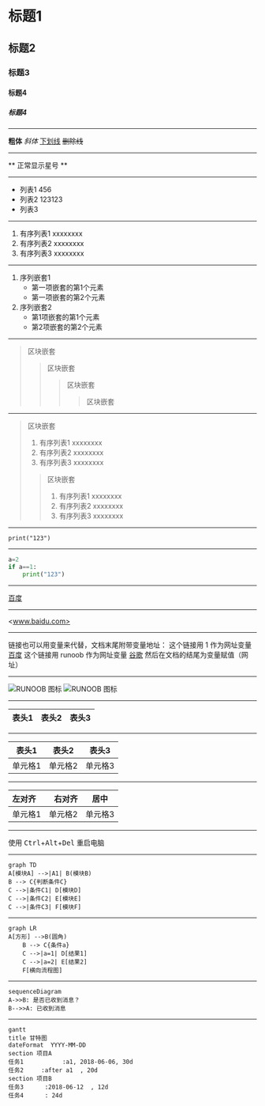# 标题1
## 标题2
### 标题3
#### 标题4
##### 标题4
***
**粗体**
*斜体*
<u>下划线</u>
~~删除线~~

* * *

\*\* 正常显示星号 \*\*
***


* 列表1
456
* 列表2
123123
* 列表3

* * *

1. 有序列表1
xxxxxxxx
2. 有序列表2
xxxxxxxx
3. 有序列表3
xxxxxxxx

* * *


1. 序列嵌套1
    * 第一项嵌套的第1个元素
    * 第一项嵌套的第2个元素
2. 序列嵌套2
    * 第1项嵌套的第1个元素
    * 第2项嵌套的第2个元素

* * *

> 区块嵌套
> > 区块嵌套
> > > 区块嵌套
> > > > 区块嵌套



* * *

> 区块嵌套
> 1. 有序列表1
> xxxxxxxx
> 2. 有序列表2
> xxxxxxxx
> 3. 有序列表3
> xxxxxxxx
> > 区块嵌套
> > 1. 有序列表1
> > xxxxxxxx
> > 2. 有序列表2
> > xxxxxxxx
> > 3. 有序列表3
> > xxxxxxxx

* * *

`print("123")`  

* * *

```python
a=2
if a==1:
    print("123")
```

* * *
[百度](www.baidu.com)

* * *

<www.baidu.com>

* * *

链接也可以用变量来代替，文档末尾附带变量地址：
这个链接用 1 作为网址变量 [百度][1]
这个链接用 runoob 作为网址变量 [谷歌][google]
然后在文档的结尾为变量赋值（网址）

  [1]: www.baidu.com
  [google]: www.google.com
 
 * * *

![RUNOOB 图标](http://static.runoob.com/images/runoob-logo.png)
![RUNOOB 图标](http://static.runoob.com/images/runoob-logo.png "RUNOOB")

* * *

|表头1|表头2|表头3|
|---|---|---|

* * *

|表头1|表头2|表头3|
|---|---|---|
|单元格1|单元格2|单元格3|

* * *
|左对齐|右对齐|居中|
|:---|---:|:---:|
|单元格1|单元格2|单元格3|

* * *

使用 <kbd>Ctrl</kbd>+<kbd>Alt</kbd>+<kbd>Del</kbd> 重启电脑

* * *
```mermaid
graph TD
A[模块A] -->|A1| B(模块B)
B --> C{判断条件C}
C -->|条件C1| D[模块D]
C -->|条件C2| E[模块E]
C -->|条件C3| F[模块F]
```
* * *
```mermaid
graph LR
A[方形] -->B(圆角)
    B --> C{条件a}
    C -->|a=1| D[结果1]
    C -->|a=2| E[结果2]
    F[横向流程图]
```

* * *
```mermaid
sequenceDiagram
A->>B: 是否已收到消息？
B-->>A: 已收到消息
```

* * *
```mermaid
gantt
title 甘特图
dateFormat  YYYY-MM-DD
section 项目A
任务1           :a1, 2018-06-06, 30d
任务2     :after a1  , 20d
section 项目B
任务3      :2018-06-12  , 12d
任务4      : 24d
```


